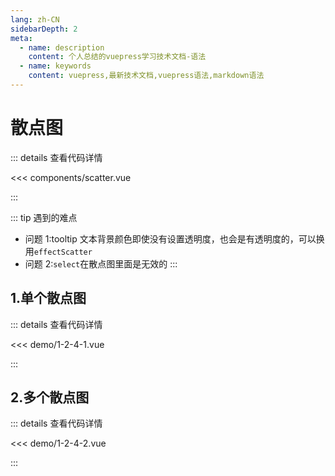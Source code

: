 ```yaml
---
lang: zh-CN
sidebarDepth: 2
meta:
  - name: description
    content: 个人总结的vuepress学习技术文档-语法
  - name: keywords
    content: vuepress,最新技术文档,vuepress语法,markdown语法
---
```


# 散点图

::: details 查看代码详情

<<< components/scatter.vue

:::

::: tip 遇到的难点

- 问题 1:tooltip 文本背景颜色即使没有设置透明度，也会是有透明度的，可以换用`effectScatter`
- 问题 2:`select`在散点图里面是无效的
  :::

## 1.单个散点图

  <Container url="http://localhost:8090/resume/?type=echarts&name=1-2-4-1.vue" />

::: details 查看代码详情

<<< demo/1-2-4-1.vue

:::

## 2.多个散点图

  <Container url="http://localhost:8090/resume/?type=echarts&name=1-2-4-2.vue" />

::: details 查看代码详情

<<< demo/1-2-4-2.vue

:::
